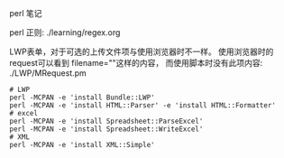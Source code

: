 perl 笔记

perl 正则: ./learning/regex.org

LWP表单，对于可选的上传文件项与使用浏览器时不一样。
使用浏览器时的request可以看到 filename=""这样的内容，
而使用脚本时没有此项内容: ./LWP/MRequest.pm

```
# LWP
perl -MCPAN -e 'install Bundle::LWP'
perl -MCPAN -e 'install HTML::Parser' -e 'install HTML::Formatter'
# excel
perl -MCPAN -e 'install Spreadsheet::ParseExcel'
perl -MCPAN -e 'install Spreadsheet::WriteExcel'
# XML
perl -MCPAN -e 'install XML::Simple'
```